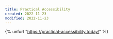 ```yaml
---
title: Practical Accessibility
created: 2022-11-23
modified: 2022-11-23
---
```


{% unfurl "https://practical-accessibility.today/" %}

